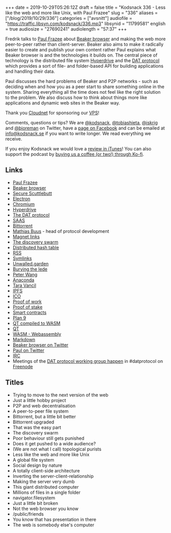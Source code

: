 +++
date = 2019-10-29T05:26:12Z
draft = false
title = "Kodsnack 336 - Less like the web and more like Unix, with Paul Frazee"
slug = "336"
aliases = ["/blog/2019/10/29/336"]
categories = ["avsnitt"]
audiofile = "https://traffic.libsyn.com/kodsnack/336.mp3"
libsynid = "11799581"
english = true
audiosize = "27690241"
audiolength = "57:37"
+++

Fredrik talks to [Paul Frazee](https://pfrazee.hashbase.io/) about [Beaker browser](https://www.beakerbrowser.com/) and making the web more peer-to-peer rather than client-server. Beaker also aims to make it radically easier to create and publish your own content rather Paul explains what Beaker browser is and the technologies it builds on. The central piece of technology is the distributed file system [Hyperdrive](https://awesome.datproject.org/hyperdrive) and the [DAT protocol](https://www.datprotocol.com/) which provides a sort of file- and folder-based API for building applications and handling their data.

Paul discusses the hard problems of Beaker and P2P networks - such as deciding when and how you as a peer start to share something online in the system. Sharing everything all the time does not feel like the right solution to the problem. We also discuss how to think about things more like applications and dynamic web sites in the Beaker way.

Thank you [Cloudnet](http://www.cloudnet.se) for sponsoring our [VPS](http://en.wikipedia.org/wiki/Virtual_private_server)!

Comments, questions or tips? We are [@kodsnack](https://www.twitter.com/kodsnack), [@tobiashieta](https://www.twitter.com/tobiashieta), [@iskrig](https://www.twitter.com/iskrig) and [@bjoreman](https://www.twitter.com/bjoreman) on Twitter, have a [page on Facebook](https://www.facebook.com/kodsnack) and can be emailed at [info@kodsnack.se](mailto:info@kodsnack.se) if you want to write longer. We read everything we receive.

If you enjoy Kodsnack we would love a [review in iTunes](http://itunes.apple.com/se/podcast/kodsnack/id561631498?l=en)! You can also support the podcast by <a href="https://ko-fi.com/kodsnack" rel="payment">buying us a coffee (or two!) through Ko-fi</a>.

## Links ##
* [Paul Frazee](https://pfrazee.hashbase.io/)
* [Beaker browser](https://www.beakerbrowser.com/)
* [Secure Scuttlebutt](https://www.scuttlebutt.nz/)
* [Electron](https://en.wikipedia.org/wiki/Electron_%28software_framework%29)
* [Chromium](https://en.wikipedia.org/wiki/Chromium_%28web_browser%29)
* [Hyperdrive](https://awesome.datproject.org/hyperdrive)
* [The DAT protocol](https://www.datprotocol.com/)
* [SAAS](https://en.wikipedia.org/wiki/Software_as_a_service)
* [Bittorrent](https://en.wikipedia.org/wiki/BitTorrent)
* [Mathias Buus](https://mafinto.sh/) - head of protocol development
* [Magnet links](https://en.wikipedia.org/wiki/Magnet_URI_scheme)
* [The discovery swarm](https://github.com/mafintosh/discovery-swarm)
* [Distributed hash table](https://en.wikipedia.org/wiki/Distributed_hash_table)
* [RSS](https://en.wikipedia.org/wiki/RSS)
* [Symlinks](https://en.wikipedia.org/wiki/Symbolic_link)
* [Unwalled.garden](https://pfrazee.hashbase.io/blog/unwalled-garden)
* [Burying the lede](https://en.wiktionary.org/wiki/bury_the_lede)
* [Peter Wang](https://www.anaconda.com/profile/peter-wang/)
* [Anaconda](https://www.anaconda.com/)
* [Tara Vancil](https://taravancil.com/)
* [IPFS](https://en.wikipedia.org/wiki/InterPlanetary_File_System)
* [ICO](https://en.wikipedia.org/wiki/Initial_coin_offering)
* [Proof of work](https://en.wikipedia.org/wiki/Proof_of_work)
* [Proof of stake](https://en.wikipedia.org/wiki/Proof_of_stake)
* [Smart contracts](https://en.wikipedia.org/wiki/Smart_contract)
* [Plan 9](https://en.wikipedia.org/wiki/Plan_9_from_Bell_Labs)
* [QT compiled to WASM](http://qt-webassembly.io/designviewer/)
* [QT](https://en.wikipedia.org/wiki/Qt_%28software%29)
* [WASM - Webassembly](https://en.wikipedia.org/wiki/WebAssembly)
* [Markdown](https://en.wikipedia.org/wiki/Markdown)
* [Beaker browser on Twitter](https://twitter.com/BeakerBrowser)
* [Paul on Twitter](https://twitter.com/pfrazee)
* [IRC](https://en.wikipedia.org/wiki/Internet_Relay_Chat)
* Meetings of the [DAT protocol working group happen](https://github.com/datprotocol/working-group) in #datprotocol on [Freenode](https://freenode.net/)

## Titles ##
* Trying to move to the next version of the web
* Just a little hobby project
* P2P and web decentralisation
* A peer-to-peer file system
* Bittorrent, but a little bit better
* Bittorrent upgraded
* That was the easy part
* The discovery swarm
* Poor behaviour still gets punished
* Does it get pushed to a wide audience?
* (We are not what I call) topological purists
* Less like the web and more like Unix
* A global file system
* Social design  by nature
* A totally client-side architecture
* Inverting the server-client-relationship
* Making the server very dumb
* This giant distributed computer
* Millions of files in a single folder
* navigator.filesystem
* Just a little bit broken
* Not the web browser you know
* /public/friends
* You know that has presentation in there
* The web is somebody else's computer